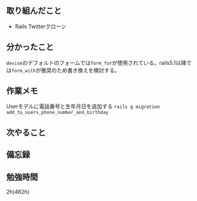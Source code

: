 ## 取り組んだこと
- Rails Twitterクローン

## 分かったこと
`devise`のデフォルトのフォームでは`form_for`が使用されている。rails5.1以降では`form_with`が推奨のため書き換えを検討する。
## 作業メモ
Userモデルに電話番号と生年月日を追加する
`rails g migration add_to_users_phone_number_and_birthday`


## 次やること

## 備忘録

## 勉強時間
2h(462h)